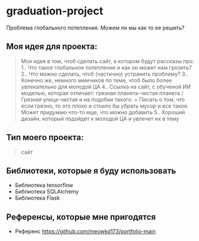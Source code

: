 # graduation-project
Проблема глобального потепления. Можем ли мы как то ее решить?


## Моя идея для проекта:
> Моя идея в том, чтоб сделать сайт, в котором будут рассказы про:
> 1.. Что такое глобальное потепление и как он может нам грозить?
> 2.. Что можно сделать, чтоб (частично) устранить проблему?
> 3.. Конечно же, немного мемчиков по теме, чтоб было более увлекательно для молодой ЦА
> 4.. Ссылка на сайт, с обученой ИИ моделью, которая отличает: грязная планета-чистая планета / Грязная улица-чистая и на подобии такого. + Писать о том, что если грязно, то это плохо и стоило бы убрать мусор и все такое. Может придумаю что-то еще, что можно добавить
> 5.. Хороший дизайн, который подойдет к молодой ЦА и увлечет их в тему


## Тип моего проекта:
> сайт 

## Библиотеки, которые я буду использовать
- Библиотека tensorflow
- Библиотека SQLAlchemy
- Библиотека Flask

## Референсы, которые мне пригодятся
- Референс https://github.com/meowkd173/portfolio-main


